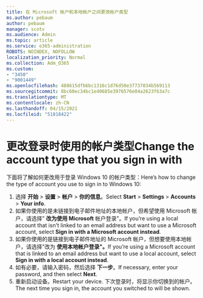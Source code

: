 ```yaml
---
title: 在 Microsoft 帐户和本地帐户之间更改帐户类型
ms.author: pebaum
author: pebaum
manager: scotv
ms.audience: Admin
ms.topic: article
ms.service: o365-administration
ROBOTS: NOINDEX, NOFOLLOW
localization_priority: Normal
ms.collection: Adm_O365
ms.custom:
- "3450"
- "9001449"
ms.openlocfilehash: 488615dfb6bc1316c1d76d50e37737034b569113
ms.sourcegitcommit: 8bc60ec34bc1e40685e3976576e04a2623f63a7c
ms.translationtype: MT
ms.contentlocale: zh-CN
ms.lasthandoff: 04/15/2021
ms.locfileid: "51818422"
---
```

# <a name="change-the-account-type-that-you-sign-in-with"></a><span data-ttu-id="ea9bf-102">更改登录时使用的帐户类型</span><span class="sxs-lookup"><span data-stu-id="ea9bf-102">Change the account type that you sign in with</span></span>

<span data-ttu-id="ea9bf-103">下面将了解如何更改用于登录 Windows 10 的帐户类型：</span><span class="sxs-lookup"><span data-stu-id="ea9bf-103">Here’s how to change the type of account you use to sign in to Windows 10:</span></span>

1. <span data-ttu-id="ea9bf-104">选择 **开始**  >  **设置**  >  **帐户**  >  **你的信息**。</span><span class="sxs-lookup"><span data-stu-id="ea9bf-104">Select **Start** > **Settings** > **Accounts** > **Your info**.</span></span>
2. <span data-ttu-id="ea9bf-105">如果你使用的是未链接到电子邮件地址的本地帐户，但希望使用 Microsoft 帐户，请选择" **改为使用 Microsoft** 帐户登录"。</span><span class="sxs-lookup"><span data-stu-id="ea9bf-105">If you’re using a local account that isn't linked to an email address but want to use a Microsoft account, select **Sign in with a Microsoft account instead**.</span></span>
3. <span data-ttu-id="ea9bf-106">如果你使用的是链接到电子邮件地址的 Microsoft 帐户，但想要使用本地帐户，请选择"改为 **使用本地帐户登录"。**</span><span class="sxs-lookup"><span data-stu-id="ea9bf-106">If you’re using a Microsoft account that is linked to an email address but want to use a local account, select **Sign in with a local account instead**.</span></span>
4. <span data-ttu-id="ea9bf-107">如有必要，请输入密码，然后选择 **下一步**。</span><span class="sxs-lookup"><span data-stu-id="ea9bf-107">If necessary, enter your password, and then select **Next**.</span></span>
5. <span data-ttu-id="ea9bf-108">重新启动设备。</span><span class="sxs-lookup"><span data-stu-id="ea9bf-108">Restart your device.</span></span> <span data-ttu-id="ea9bf-109">下次登录时，将显示你切换到的帐户。</span><span class="sxs-lookup"><span data-stu-id="ea9bf-109">The next time you sign in, the account you switched to will be shown.</span></span>